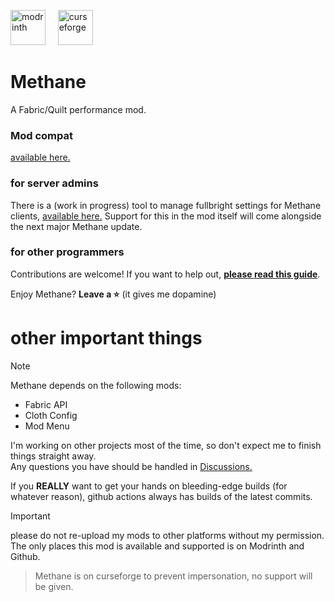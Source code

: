 [<img alt="modrinth" height="56" src="https://cdn.jsdelivr.net/npm/@intergrav/devins-badges@3/assets/cozy/available/modrinth_vector.svg">](https://modrinth.com/mod/methane)  &nbsp;&nbsp;&nbsp; [<img alt="curseforge" height="56" src="https://cdn.jsdelivr.net/npm/@intergrav/devins-badges@3/assets/cozy/available/curseforge_vector.svg">](https://legacy.curseforge.com/minecraft/mc-mods/methane)


# Methane
A Fabric/Quilt performance mod.

### Mod compat
[available here.](https://github.com/AnOpenSauceDev/Methane-mod/blob/master/Compatability.md)

### for server admins
There is a (work in progress) tool to manage fullbright settings for Methane clients, [available here.](https://github.com/AnOpenSauceDev/Methane-Server-Utils) Support for this in the mod itself will come alongside the next major Methane update.

### for other programmers
Contributions are welcome! If you want to help out, [**please read this guide**](https://github.com/AnOpenSauceDev/Methane-mod/blob/master/CONTRIBUTING.md). <br>


Enjoy Methane? **Leave a ⭐** (it gives me dopamine)

# other important things
> [!NOTE]
> Methane depends on the following mods: 
> - Fabric API 
> - Cloth Config
> - Mod Menu

I'm working on other projects most of the time, so don't expect me to finish things straight away. <br>
Any questions you have should be handled in [Discussions.](https://github.com/AnOpenSauceDev/Methane-mod/discussions) <br>

If you **REALLY** want to get your hands on bleeding-edge builds (for whatever reason), github actions always has builds of the latest commits.

> [!IMPORTANT]
> please do not re-upload my mods to other platforms without my permission. The only places this mod is available and supported is on Modrinth and Github. <br>

> Methane is on curseforge to prevent impersonation, no support will be given.
